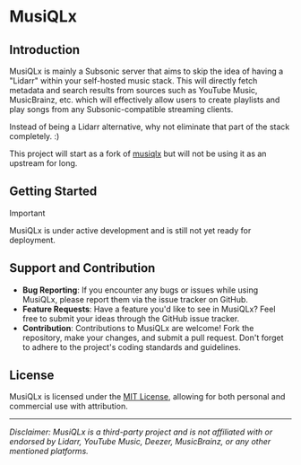 # MusiQLx

## Introduction

MusiQLx is mainly a Subsonic server that aims to skip the idea of having a "Lidarr" within your self-hosted music stack. This will directly fetch metadata and search results from sources such as YouTube Music, MusicBrainz, etc. which will effectively allow users to create playlists and play songs from any Subsonic-compatible streaming clients.

Instead of being a Lidarr alternative, why not eliminate that part of the stack completely. :)

This project will start as a fork of [musiqlx](https://github.com/sentriz/musiqlx) but will not be using it as an upstream for long.

## Getting Started

> [!IMPORTANT]  
> MusiQLx is under active development and is still not yet ready for deployment.

## Support and Contribution

- **Bug Reporting**: If you encounter any bugs or issues while using MusiQLx, please report them via the issue tracker on GitHub.
- **Feature Requests**: Have a feature you'd like to see in MusiQLx? Feel free to submit your ideas through the GitHub issue tracker.
- **Contribution**: Contributions to MusiQLx are welcome! Fork the repository, make your changes, and submit a pull request. Don't forget to adhere to the project's coding standards and guidelines.

## License

MusiQLx is licensed under the [MIT License](LICENSE), allowing for both personal and commercial use with attribution.

---

*Disclaimer: MusiQLx is a third-party project and is not affiliated with or endorsed by Lidarr, YouTube Music, Deezer, MusicBrainz, or any other mentioned platforms.*
